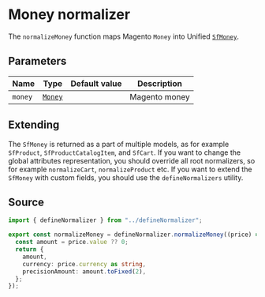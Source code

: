 # Money normalizer

The `normalizeMoney` function maps Magento `Money` into Unified [`SfMoney`](/reference/unified-data-model.html#sfmoney).

## Parameters

| Name    | Type                                                                            | Default value | Description   |
| ------- | ------------------------------------------------------------------------------- | ------------- | ------------- |
| `money` | [`Money`](https://docs.alokai.com/integrations/magento/api/magento-types/Money) |               | Magento money |

## Extending

The `SfMoney` is returned as a part of multiple models, as for example `SfProduct`, `SfProductCatalogItem`, and `SfCart`. If you want to change the global attributes representation, you should override all root normalizers, so for example `normalizeCart`, `normalizeProduct` etc. If you want to extend the `SfMoney` with custom fields, you should use the `defineNormalizers` utility.

## Source

```ts [money.ts]
import { defineNormalizer } from "../defineNormalizer";

export const normalizeMoney = defineNormalizer.normalizeMoney((price) => {
  const amount = price.value ?? 0;
  return {
    amount,
    currency: price.currency as string,
    precisionAmount: amount.toFixed(2),
  };
});
```
